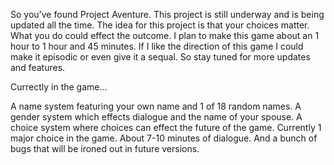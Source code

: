 So you've found Project Aventure.
This project is still underway and is being updated all the time.
The idea for this project is that your choices matter.  What you do could effect the outcome.
I plan to make this game about an 1 hour to 1 hour and 45 minutes.
If I like the direction of this game I could make it episodic or even give it a sequal.
So stay tuned for more updates and features.


Currectly in the game...

A name system featuring your own name and 1 of 18 random names.
A gender system which effects dialogue and the name of your spouse.
A choice system where choices can effect the future of the game.
Currently 1 major choice in the game.
About 7-10 minutes of dialogue.
And a bunch of bugs that will be ironed out in future versions.
